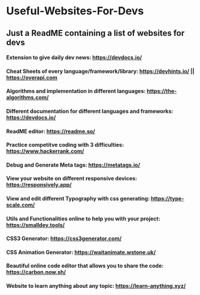 # Useful-Websites-For-Devs
## Just a ReadME containing a list of websites for devs

#### Extension to give daily dev news: https://devdocs.io/
#### Cheat Sheets of every language/framework/library: https://devhints.io/ || https://overapi.com
#### Algorithms and implementation in different languages: https://the-algorithms.com/
#### Different documentation for different languages and frameworks: https://devdocs.io/
#### ReadME editor: https://readme.so/
#### Practice competitve coding with 3 difficulties: https://www.hackerrank.com/
#### Debug and Generate Meta tags: https://metatags.io/
#### View your website on different responsive devices: https://responsively.app/
#### View and edit different Typography with css generating: https://type-scale.com/
#### Utils and Functionalities online to help you with your project: https://smalldev.tools/
#### CSS3 Generator: https://css3generator.com/
#### CSS Animation Generator: https://waitanimate.wstone.uk/
#### Beautiful online code editor that allows you to share the code: https://carbon.now.sh/
#### Website to learn anything about any topic: https://learn-anything.xyz/
